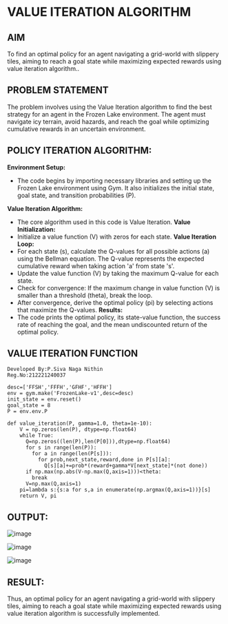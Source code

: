 # VALUE ITERATION ALGORITHM

## AIM
To find an optimal policy for an agent navigating a grid-world with slippery tiles, aiming to reach a goal state while maximizing expected rewards using value iteration algorithm..

## PROBLEM STATEMENT
The problem involves using the Value Iteration algorithm to find the best strategy for an agent in the Frozen Lake environment. The agent must navigate icy terrain, avoid hazards, and reach the goal while optimizing cumulative rewards in an uncertain environment.

## POLICY ITERATION ALGORITHM:
**Environment Setup:**
- The code begins by importing necessary libraries and setting up the Frozen Lake environment using Gym. It also initializes the initial state, goal state, and transition probabilities (P).

**Value Iteration Algorithm:**
- The core algorithm used in this code is Value Iteration.
**Value Initialization:**
- Initialize a value function (V) with zeros for each state.
**Value Iteration Loop:**
- For each state (s), calculate the Q-values for all possible actions (a) using the Bellman equation. The Q-value represents the expected cumulative reward when taking action 'a' from state 's'.
- Update the value function (V) by taking the maximum Q-value for each state.
- Check for convergence: If the maximum change in value function (V) is smaller than a threshold (theta), break the loop.
- After convergence, derive the optimal policy (pi) by selecting actions that maximize the Q-values.
**Results:**
- The code prints the optimal policy, its state-value function, the success rate of reaching the goal, and the mean undiscounted return of the optimal policy.
  
## VALUE ITERATION FUNCTION
```
Developed By:P.Siva Naga Nithin
Reg.No:212221240037
```
```
desc=['FFSH','FFFH','GFHF','HFFH']
env = gym.make('FrozenLake-v1',desc=desc)
init_state = env.reset()
goal_state = 8
P = env.env.P
```
```
def value_iteration(P, gamma=1.0, theta=1e-10):
    V = np.zeros(len(P), dtype=np.float64)
    while True:
      Q=np.zeros((len(P),len(P[0])),dtype=np.float64)
      for s in range(len(P)):
        for a in range(len(P[s])):
          for prob,next_state,reward,done in P[s][a]:
            Q[s][a]+=prob*(reward+gamma*V[next_state]*(not done))
      if np.max(np.abs(V-np.max(Q,axis=1)))<theta:
        break
      V=np.max(Q,axis=1)
    pi=lambda s:{s:a for s,a in enumerate(np.argmax(Q,axis=1))}[s]
    return V, pi
```

## OUTPUT:
![image](https://github.com/user-attachments/assets/70d15615-2bc9-4135-a973-1175ad045513)

![image](https://github.com/user-attachments/assets/08b3e7a5-73d4-46e8-9d2f-53552e83b730)

![image](https://github.com/user-attachments/assets/f28891cf-26ac-4a31-97d5-f60221752b03)

## RESULT:

Thus, an optimal policy for an agent navigating a grid-world with slippery tiles, aiming to reach a goal state while maximizing expected rewards using value iteration algorithm is successfully implemented.
